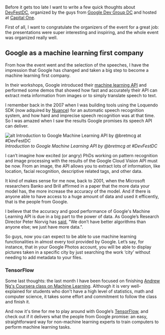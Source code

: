 Before it gets too late I want to write a few quick thoughts about [DevFestDC](http://www.devfestdc.org/), organized by the guys from [Google Dev Group DC](https://twitter.com/gdevdc) and hosted at [Capital One](https://www.capitalone.com/).

First of all, I want to congratulate the organizers of the event for a great job: the presentations were super interesting and inspiring, and the whole event was organized really well.


## Google as a machine learning first company

From how the event went and the selection of the speeches, I have the impression that Google has changed and taken a big step to become a machine learning first company.

In their workshops, Google introduced their [machine learning API](https://cloud.google.com/products/machine-learning/) and performed some demos that showed how fast and accurately their API can extract meta information from images or to simply translate speech to text.

I remember back in the 2007 when I was building tools using the Loquendo SDK (now adquired by [Nuance](http://www.nuance.com/for-business/automatic-speech-recognition/index.htm)) for an automatic speech recognition system, and how hard and imprecise speech recognition was at that time. So I was amazed when I saw the results Google promises its speech API can deliver.

![alt Introduction to Google Machine Learning API by @bretmcg at #DevFestDC](https://pbs.twimg.com/media/CtH8U_yWcAAjzGV.jpg:small)
*Introduction to Google Machine Learning API by @bretmcg at #DevFestDC*

I can’t imagine how excited (or angry) PhDs working on pattern recognition and image processing with the results of the Google Cloud Vision API must be now. From an image, the API allows you to extract lots of information, like location, facial recognition, descriptive related tags, and other data.

It kind of makes sense for me now, back to 2001, when the Microsoft researchers Banko and Brill affirmed in a paper that the more data your model has, the more increase the accuracy of the model. And if there is anyone able to have access to a huge amount of data and used it efficently, that is the people from Google.

I believe that the accuracy and good performance of Google's Machine Learning API is due in a big part to the power of data. As Google’s Research Director Peter Norvig has [said](http://www.forbes.com/forbes/welcome/?toURL=http://www.forbes.com/sites/scottcleland/2011/10/03/googles-infringenovation-secrets/&refURL=&referrer=#7851ba71373d), "We don’t have better algorithms than anyone else; we just have more data.".

So guys, now you can expect to be able to use machine learning functionalities in almost every tool provided by Google. Let’s say, for instance, that in your Google Photos account, you will be able to display pictures taken in a specific city by just searching the work ‘city’ without needing to add metadata to your files.


### TensorFlow

Some last thoughts: the last month I have been focused on finishing [Andrew Ng's Coursera class on Machine Learning](https://www.coursera.org/learn/machine-learning). Although it is very well-explained for students who don't have a high level of statistics, math and computer science, it takes some effort and commitment to follow the class and finish it.

And now it's time for me to play around with Google’s [TensorFlow](https://www.tensorflow.org), and check out if it delivers what the people from Google promise: an easy, straightforward way for non-machine learning experts to train computers to perform machine learning tasks.

